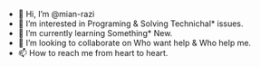 - 👋 Hi, I’m @mian-razi
- 👀 I’m interested in Programing & Solving Technichal* issues.
- 🌱 I’m currently learning Something* New.
- 💞️ I’m looking to collaborate on Who want help & Who help me.
- 📫 How to reach me from heart to heart.

<!---
mian-razi/mian-razi is a ✨ special ✨ repository because its `Razi.md` (this file) appears on your GitHub profile.
You can click the Preview link to take a look at your changes.
--->
